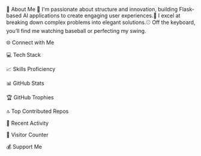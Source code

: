 
  
  

  
  



💫 About Me
🚀 I'm passionate about structure and innovation, building Flask-based AI applications to create engaging user experiences.🧠 I excel at breaking down complex problems into elegant solutions.⚾ Off the keyboard, you’ll find me watching baseball or perfecting my swing.

🌐 Connect with Me

  
    
  
  
    
  



💻 Tech Stack

  
  
  
  
  



📈 Skills Proficiency

  
  
  
  
  
  
  



📊 GitHub Stats

  
  
  



🏆 GitHub Trophies

  



🔝 Top Contributed Repos

  



📅 Recent Activity

  



🔢 Visitor Counter

  



💰 Support Me

  
    
  


